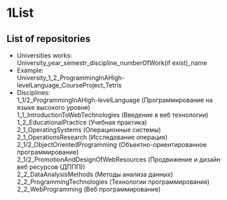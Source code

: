 # 1List
## List of repositories <br>
- Universities works: <br>
University_year_semestr_discipline_numberOfWork(if exist)_name
- Example: <br>
University_1_2_ProgrammingInAHigh-levelLanguage_CourseProject_Tetris <br>
- Disciplines: <br>
1_1/2_ProgrammingInAHigh-levelLanguage (Программирование на языке высокого уровня) <br> 
1_1_IntroductionToWebTechnologies (Введение в веб технологии) <br>
1_2_EducationalPractice (Учебная практика) <br>
2_1_OperatingSystems (Операционные системы) <br>
2_1_OperationsResearch (Исследование операция) <br>
2_1/2_ObjectOrientedProgramming (Объектно-ориентированное программирование) <br>
2_1/2_PromotionAndDesignOfWebResources (Продвижение и дизайн веб ресурсов (ДППП)) <br>
2_2_DataAnalysisMethods (Методы анализа данных) <br>
2_2_ProgrammingTechnologies (Технологии программирования) <br>
2_2_WebProgramming (Веб программирование) <br>
